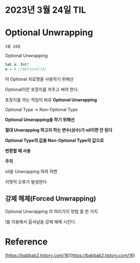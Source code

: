 # 2023년 3월 24일 TIL

# ****Optional Unwrapping****

`3월 24일`

Optional Unwrapping

```swift
let a: Int?
a = 4 //Optional(4)
```

이 Optional 자료형을 사용하기 위해선

Optional이란 포장지를 까주고 써야 한다.

포장지를 까는 작업이 바로 ****Optional Unwrapping****

Optional Type → Non-Optional Type

**Optional Unwrapping을 하기 위해선**

**절대 Unwrapping 하고자 하는 변수(상수)가 nil이면 안 된다**

**Optional Type의 값을 Non-Optional Type의 값으로**

**변환할 때 사용**

**주의**

nil을 Unwrapping 하려 하면

치명적 오류가 발생한다

## 강제 해제(Forced Unwrapping)

Optional Unwrapping 의 여러가지 방법 중 한 가지

!를 이용해서 옵셔널을 강제 해제 시킨다.

# Reference

[https://babbab2.tistory.com/16](https://babbab2.tistory.com/16)
